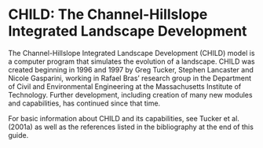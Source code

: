 # CHILD: The Channel-Hillslope Integrated Landscape Development

The Channel-Hillslope Integrated Landscape Development (CHILD) model is a computer program that simulates the evolution of a landscape. CHILD was created beginning in 1996 and 1997 by Greg Tucker, Stephen Lancaster and Nicole Gasparini, working in Rafael Bras’ research group in the Department of Civil and Environmental Engineering at the Massachusetts Institute of Technology. Further development, including creation of many new modules and capabilities, has continued since that time.

For basic information about CHILD and its capabilities, see Tucker et al. (2001a) as well as the references listed in the bibliography at the end of this guide.